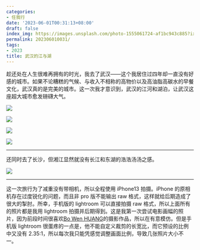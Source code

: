 ```yaml
---
categories:
- 任我行
date: '2023-06-01T00:31:13+08:00'
draft: false
index_img: https://images.unsplash.com/photo-1555061724-af1bc943c885?ixlib=rb-4.0.3&q=50&fm=webp&crop=entropy&cs=srgb&width=400&fmt=webp
permalink: 202306010031/
tags:
- 2023
title: 武汉的江与湖
---
```

趁还处在人生很难再拥有的时光，我去了武汉——这个我居住过四年却一直没有好感的城市。如果不论糟糕的气候、与收入不相称的高物价以及高油脂高碳水的早餐文化，武汉真的是完美的城市。这一次我才意识到，武汉的江河和湖泊，让武汉这座超大城市愈发磅礴大气。

![](https://img.oceanum.top/202306010030400.JPG!small)

![](https://img.oceanum.top/202306010040347.JPG!small)

![](https://img.oceanum.top/202306010040057.JPG!small)

![](https://img.oceanum.top/202306010040456.JPG!small)

---

还同时去了长沙，但湘江显然就没有长江和东湖的浩浩汤汤之感。

![](https://img.oceanum.top/202306010042751.JPG!small)

---

这一次旅行为了减重没有带相机，所以全程使用 iPhone13 拍摄。iPhone 的原相机存在过度锐化的问题，而且非 pro 版不能输出 raw 格式，这样就给后期造成了很大的掣肘。所幸，手机版的 lightroom 可以直接拍摄 raw 格式，所以上面所有的照片都是我用 lightroom 拍摄并后期得到。这是我第一次尝试电影画幅的照片，因为前段时间很喜欢[Bo Wen HUANG](https://www.behance.net/gpx2000)的摄影作品，所以在有意模仿。但是手机版 lightroom 很蛋疼的一点是，他不能自定义裁剪的长宽比，而它预设的比例中又没有 2.35:1，所以每次我只能凭感觉调整画面比例，导致几张照片大小不一。
